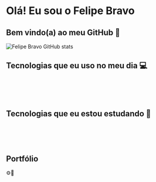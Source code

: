 # Olá! Eu sou o Felipe Bravo

## Bem vindo(a) ao meu GitHub 👋

![Felipe Bravo GitHub stats](https://github-readme-stats.vercel.app/api?username=felipebravo&show_icons=true&theme=tokyonight)

## Tecnologias que eu uso no meu dia 💻

<div style='display: inline_block'><br/>
  <img alt=''  src='https://img.shields.io/badge/HTML5-E34F26?style=for-the-badge&logo=html5&logoColor=white'/>
  <img alt=''  src='https://img.shields.io/badge/CSS3-1572B6?style=for-the-badge&logo=css3&logoColor=white'/>
  <img alt=''  src='https://img.shields.io/badge/TypeScript-007ACC?style=for-the-badge&logo=typescript&logoColor=white'/>
  <img alt=''  src='https://img.shields.io/badge/JavaScript-F7DF1E?style=for-the-badge&logo=javascript&logoColor=black'/>
  <img alt=''  src='https://img.shields.io/badge/React-20232A?style=for-the-badge&logo=react&logoColor=61DAFB'/>
</div><br/>

## Tecnologias que eu estou estudando 📖

<div style='display: inline_block'><br/>
  <img alt='' src='https://img.shields.io/badge/Jest-323330?style=for-the-badge&logo=Jest&logoColor=white'>
  <img alt='' src='https://img.shields.io/badge/PostgreSQL-316192?style=for-the-badge&logo=postgresql&logoColor=white'>
  <img alt='' src='https://img.shields.io/badge/Express.js-404D59?style=for-the-badge'>
  <img alt='' src='https://img.shields.io/badge/Node.js-43853D?style=for-the-badge&logo=node.js&logoColor=white'>
  <img alt='' src=''>
  <img alt='' src=''>
</div><br/>

## Portfólio 

⚙️🔧
